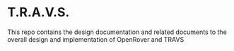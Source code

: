 # T.R.A.V.S.
This repo contains the design documentation and related documents to the overall design and implementation of OpenRover and TRAVS
